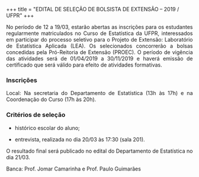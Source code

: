+++
title = "EDITAL DE SELEÇÃO DE BOLSISTA DE EXTENSÃO – 2019 / UFPR"
+++

<p align="justify">No período de 12 a 19<em>/</em>03, estarão abertas as 
inscrições para os estudantes regularmente matriculados no Curso de 
Estatística da UFPR, interessados em participar do processo seletivo para 
o Projeto de Extensão: Laboratório de Estatística Aplicada (LEA). Os 
selecionados concorrerão a bolsas concedidas pela Pró-Reitoria de Extensão (PROEC). O 
período de vigência das atividades será de 01<em>/</em>04<em>/</em>2019 
a 30<em>/</em>11<em>/</em>2019 e haverá emissão de certificado que será 
válido para efeito de atividades formativas.</p>

### Inscrições

<p align="justify">Local: Na secretaria do Departamento de Estatística 
(13h às 17h) e na Coordenação do Curso (17h às 20h).</p>

### Critérios de seleção

- histórico escolar do aluno;

- entrevista, realizada no dia 20<em>/</em>03 às 17:30 (sala 201).

<p align="justify">O resultado final será publicado no edital do 
Departamento de Estatística no dia 21<em>/</em>03.</p>

Banca: Prof. Jomar Camarinha e Prof. Paulo Guimarães
